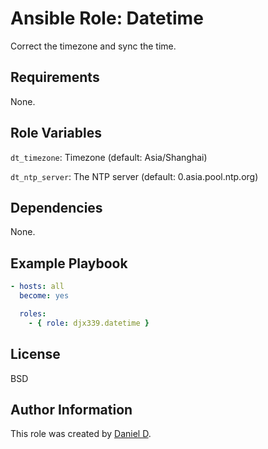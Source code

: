 Ansible Role: Datetime
=========

Correct the timezone and sync the time.

Requirements
------------

None.

Role Variables
--------------

`dt_timezone`: Timezone (default: Asia/Shanghai)

`dt_ntp_server`: The NTP server (default: 0.asia.pool.ntp.org)

Dependencies
------------

None.

Example Playbook
----------------

```yaml
- hosts: all
  become: yes

  roles:
    - { role: djx339.datetime }
```

License
-------

BSD

Author Information
------------------

This role was created by [Daniel D](https://github.com/djx339).
